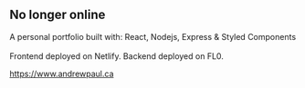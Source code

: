 ## No longer online


A personal portfolio built with: React, Nodejs, Express & Styled Components
<br/>
<br/>
Frontend deployed on Netlify. Backend deployed on FL0.

https://www.andrewpaul.ca
